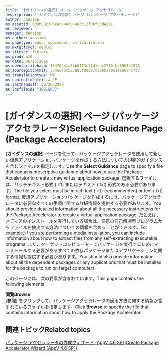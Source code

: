 ```yaml
---
title: '[ガイダンスの選択] ページ (パッケージ アクセラレータ)'
description: '[ガイダンスの選択] ページ (パッケージ アクセラレータ)'
author: dansimp
ms.assetid: 608b8823-6eac-40c0-a6dc-2f0bfc0d42a1
ms.reviewer: ''
manager: dansimp
ms.author: dansimp
ms.pagetype: mdop, appcompat, virtualization
ms.mktglfcycl: deploy
ms.sitesec: library
ms.prod: w10
ms.date: 06/16/2016
ms.openlocfilehash: 154764c1a8cb6123c51d1cec2785fbc695141945
ms.sourcegitcommit: 354664bc527d93f80687cd2eba70d1eea024c7c3
ms.translationtype: MT
ms.contentlocale: ja-JP
ms.lasthandoff: 06/26/2020
ms.locfileid: "10815627"
---
```

# <span data-ttu-id="455d9-103">[ガイダンスの選択] ページ (パッケージ アクセラレータ)</span><span class="sxs-lookup"><span data-stu-id="455d9-103">Select Guidance Page (Package Accelerators)</span></span>


<span data-ttu-id="455d9-104">**[ガイダンスの選択**] ページを使って、パッケージアクセラレータを使用して新しい仮想アプリケーションパッケージを作成する方法についての規範的ガイダンスを含むファイルを指定します。</span><span class="sxs-lookup"><span data-stu-id="455d9-104">Use the **Select Guidance** page to specify a file that contains prescriptive guidance about how to use the Package Accelerator to create a new virtual application package.</span></span> <span data-ttu-id="455d9-105">選択するファイルは、リッチテキスト形式 (.rtf) またはテキスト (.txt) 形式である必要があります。</span><span class="sxs-lookup"><span data-stu-id="455d9-105">The file you select must be in rich text (.rtf) (recommended) or text (.txt) format.</span></span> <span data-ttu-id="455d9-106">仮想アプリケーションパッケージを作成するには、パッケージアクセラレータに必要なすべての手順に関する詳細情報を提供する必要があります。</span><span class="sxs-lookup"><span data-stu-id="455d9-106">You should provide detailed information about all the necessary instructions for the Package Accelerator to create a virtual application package.</span></span> <span data-ttu-id="455d9-107">たとえば、メディアのインストールを実行している場合は、任意の自己解凍型プログラムからファイルを抽出する方法についての情報を含めることができます。</span><span class="sxs-lookup"><span data-stu-id="455d9-107">For example, if you are performing a media installation, you can include information about how to extract files from any self-extracting executable programs.</span></span> <span data-ttu-id="455d9-108">また、ターゲットコンピューターでパッケージを実行するためにインストールする必要があるすべての依存パッケージまたはアプリケーションに関する情報も提供する必要があります。</span><span class="sxs-lookup"><span data-stu-id="455d9-108">You should also provide information about all the dependent packages or any applications that must be installed for the package to run on target computers.</span></span>

<span data-ttu-id="455d9-109">このページには、次の要素が含まれています。</span><span class="sxs-lookup"><span data-stu-id="455d9-109">This page contains the following elements:</span></span>

<a href="" id="browse"></a>**<span data-ttu-id="455d9-110">閲覧</span><span class="sxs-lookup"><span data-stu-id="455d9-110">Browse</span></span>**  
<span data-ttu-id="455d9-111">[**参照**] をクリックして、パッケージアクセラレータの適用方法に関する情報が含まれているファイルを指定します。</span><span class="sxs-lookup"><span data-stu-id="455d9-111">Click **Browse** to specify the file that contains information about how to apply the Package Accelerator.</span></span>

## <span data-ttu-id="455d9-112">関連トピック</span><span class="sxs-lookup"><span data-stu-id="455d9-112">Related topics</span></span>


[<span data-ttu-id="455d9-113">パッケージ アクセラレータの作成ウィザード (AppV 4.6 SP1)</span><span class="sxs-lookup"><span data-stu-id="455d9-113">Create Package Accelerator Wizard (AppV 4.6 SP1)</span></span>](create-package-accelerator-wizard--appv-46-sp1-.md)

 

 





